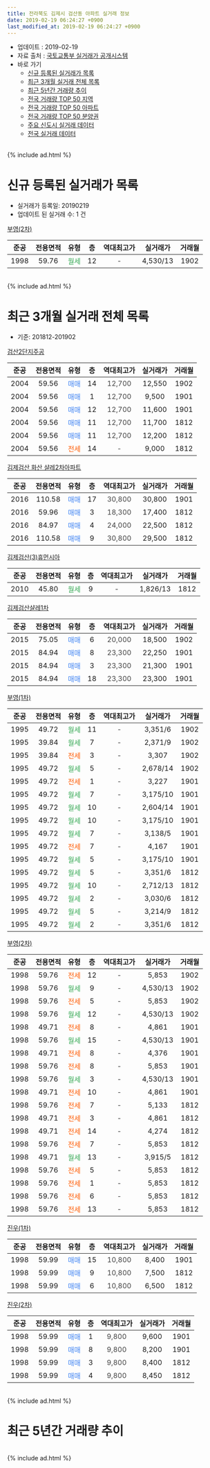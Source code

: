 ```yaml
---
title: 전라북도 김제시 검산동 아파트 실거래 정보
date: 2019-02-19 06:24:27 +0900
last_modified_at: 2019-02-19 06:24:27 +0900
---
```


* 업데이트 : 2019-02-19
* 자료 출처 : [국토교통부 실거래가 공개시스템](http://rt.molit.go.kr)
* 바로 가기
    * [신규 등록된 실거래가 목록](#신규-등록된-실거래가-목록)
    * [최근 3개월 실거래 전체 목록](#최근-3개월-실거래-전체-목록)
    * [최근 5년간 거래량 추이](#최근-5년간-거래량-추이)
    * [전국 거래량 TOP 50 지역](https://inasie.github.io/apt-trade-info/최근-3개월-전국에서-가장-거래가-많이-발생한-지역)
    * [전국 거래량 TOP 50 아파트](https://inasie.github.io/apt-trade-info/최근-3개월-전국에서-가장-거래가-많이-발생한-아파트)
    * [전국 거래량 TOP 50 분양권](https://inasie.github.io/apt-trade-info/최근-3개월-전국에서-가장-거래가-많이-발생한-분양권)
    * [주요 신도시 실거래 데이터](https://inasie.github.io/apt-trade-info/주요-신도시)
    * [전국 실거래 데이터](https://inasie.github.io/apt-trade-info/전국)
<br>
{% include ad.html %}
<br>

# 신규 등록된 실거래가 목록
* 실거래가 등록일: 20190219
* 업데이트 된 실거래 수: 1 건


[부영(2차)](https://search.naver.com/search.naver?query=%EC%A0%84%EB%9D%BC%EB%B6%81%EB%8F%84+%EA%B9%80%EC%A0%9C%EC%8B%9C+%EA%B2%80%EC%82%B0%EB%8F%99+%EB%B6%80%EC%98%81%282%EC%B0%A8%29)

|준공|전용면적|유형|층|역대최고가|실거래가|거래월|
|:---:|:---:|:---:|:---:|:---:|:---:|:---:|
|1998|59.76|<span style="color:#34a853">월세</span>|12|<span style="color:#444444">-</span>|4,530/13|1902|


<br>
{% include ad.html %}
<br>

# 최근 3개월 실거래 전체 목록
* 기준: 201812-201902


[검산2단지주공](https://search.naver.com/search.naver?query=%EC%A0%84%EB%9D%BC%EB%B6%81%EB%8F%84+%EA%B9%80%EC%A0%9C%EC%8B%9C+%EA%B2%80%EC%82%B0%EB%8F%99+%EA%B2%80%EC%82%B02%EB%8B%A8%EC%A7%80%EC%A3%BC%EA%B3%B5)

|준공|전용면적|유형|층|역대최고가|실거래가|거래월|
|:---:|:---:|:---:|:---:|:---:|:---:|:---:|
|2004|59.56|<span style="color:#4285f3">매매</span>|14|<span style="color:#444444">12,700</span>|12,550|1902|
|2004|59.56|<span style="color:#4285f3">매매</span>|1|<span style="color:#444444">12,700</span>|9,500|1901|
|2004|59.56|<span style="color:#4285f3">매매</span>|12|<span style="color:#444444">12,700</span>|11,600|1901|
|2004|59.56|<span style="color:#4285f3">매매</span>|11|<span style="color:#444444">12,700</span>|11,700|1812|
|2004|59.56|<span style="color:#4285f3">매매</span>|11|<span style="color:#444444">12,700</span>|12,200|1812|
|2004|59.56|<span style="color:#ff5a00">전세</span>|14|<span style="color:#444444">-</span>|9,000|1812|

[김제검산 화산 샬레2차아파트](https://search.naver.com/search.naver?query=%EC%A0%84%EB%9D%BC%EB%B6%81%EB%8F%84+%EA%B9%80%EC%A0%9C%EC%8B%9C+%EA%B2%80%EC%82%B0%EB%8F%99+%EA%B9%80%EC%A0%9C%EA%B2%80%EC%82%B0+%ED%99%94%EC%82%B0+%EC%83%AC%EB%A0%882%EC%B0%A8%EC%95%84%ED%8C%8C%ED%8A%B8)

|준공|전용면적|유형|층|역대최고가|실거래가|거래월|
|:---:|:---:|:---:|:---:|:---:|:---:|:---:|
|2016|110.58|<span style="color:#4285f3">매매</span>|17|<span style="color:#444444">30,800</span>|30,800|1901|
|2016|59.96|<span style="color:#4285f3">매매</span>|3|<span style="color:#444444">18,300</span>|17,400|1812|
|2016|84.97|<span style="color:#4285f3">매매</span>|4|<span style="color:#444444">24,000</span>|22,500|1812|
|2016|110.58|<span style="color:#4285f3">매매</span>|9|<span style="color:#444444">30,800</span>|29,500|1812|

[김제검산(3)휴먼시아](https://search.naver.com/search.naver?query=%EC%A0%84%EB%9D%BC%EB%B6%81%EB%8F%84+%EA%B9%80%EC%A0%9C%EC%8B%9C+%EA%B2%80%EC%82%B0%EB%8F%99+%EA%B9%80%EC%A0%9C%EA%B2%80%EC%82%B0%283%29%ED%9C%B4%EB%A8%BC%EC%8B%9C%EC%95%84)

|준공|전용면적|유형|층|역대최고가|실거래가|거래월|
|:---:|:---:|:---:|:---:|:---:|:---:|:---:|
|2010|45.80|<span style="color:#34a853">월세</span>|9|<span style="color:#444444">-</span>|1,826/13|1812|

[김제검산샬레1차](https://search.naver.com/search.naver?query=%EC%A0%84%EB%9D%BC%EB%B6%81%EB%8F%84+%EA%B9%80%EC%A0%9C%EC%8B%9C+%EA%B2%80%EC%82%B0%EB%8F%99+%EA%B9%80%EC%A0%9C%EA%B2%80%EC%82%B0%EC%83%AC%EB%A0%881%EC%B0%A8)

|준공|전용면적|유형|층|역대최고가|실거래가|거래월|
|:---:|:---:|:---:|:---:|:---:|:---:|:---:|
|2015|75.05|<span style="color:#4285f3">매매</span>|6|<span style="color:#444444">20,000</span>|18,500|1902|
|2015|84.94|<span style="color:#4285f3">매매</span>|8|<span style="color:#444444">23,300</span>|22,250|1901|
|2015|84.94|<span style="color:#4285f3">매매</span>|3|<span style="color:#444444">23,300</span>|21,300|1901|
|2015|84.94|<span style="color:#4285f3">매매</span>|18|<span style="color:#444444">23,300</span>|23,300|1901|

[부영(1차)](https://search.naver.com/search.naver?query=%EC%A0%84%EB%9D%BC%EB%B6%81%EB%8F%84+%EA%B9%80%EC%A0%9C%EC%8B%9C+%EA%B2%80%EC%82%B0%EB%8F%99+%EB%B6%80%EC%98%81%281%EC%B0%A8%29)

|준공|전용면적|유형|층|역대최고가|실거래가|거래월|
|:---:|:---:|:---:|:---:|:---:|:---:|:---:|
|1995|49.72|<span style="color:#34a853">월세</span>|11|<span style="color:#444444">-</span>|3,351/6|1902|
|1995|39.84|<span style="color:#34a853">월세</span>|7|<span style="color:#444444">-</span>|2,371/9|1902|
|1995|39.84|<span style="color:#ff5a00">전세</span>|3|<span style="color:#444444">-</span>|3,307|1902|
|1995|49.72|<span style="color:#34a853">월세</span>|5|<span style="color:#444444">-</span>|2,678/14|1902|
|1995|49.72|<span style="color:#ff5a00">전세</span>|1|<span style="color:#444444">-</span>|3,227|1901|
|1995|49.72|<span style="color:#34a853">월세</span>|7|<span style="color:#444444">-</span>|3,175/10|1901|
|1995|49.72|<span style="color:#34a853">월세</span>|10|<span style="color:#444444">-</span>|2,604/14|1901|
|1995|49.72|<span style="color:#34a853">월세</span>|10|<span style="color:#444444">-</span>|3,175/10|1901|
|1995|49.72|<span style="color:#34a853">월세</span>|7|<span style="color:#444444">-</span>|3,138/5|1901|
|1995|49.72|<span style="color:#ff5a00">전세</span>|7|<span style="color:#444444">-</span>|4,167|1901|
|1995|49.72|<span style="color:#34a853">월세</span>|5|<span style="color:#444444">-</span>|3,175/10|1901|
|1995|49.72|<span style="color:#34a853">월세</span>|5|<span style="color:#444444">-</span>|3,351/6|1812|
|1995|49.72|<span style="color:#34a853">월세</span>|10|<span style="color:#444444">-</span>|2,712/13|1812|
|1995|49.72|<span style="color:#34a853">월세</span>|2|<span style="color:#444444">-</span>|3,030/6|1812|
|1995|49.72|<span style="color:#34a853">월세</span>|5|<span style="color:#444444">-</span>|3,214/9|1812|
|1995|49.72|<span style="color:#34a853">월세</span>|2|<span style="color:#444444">-</span>|3,351/6|1812|

[부영(2차)](https://search.naver.com/search.naver?query=%EC%A0%84%EB%9D%BC%EB%B6%81%EB%8F%84+%EA%B9%80%EC%A0%9C%EC%8B%9C+%EA%B2%80%EC%82%B0%EB%8F%99+%EB%B6%80%EC%98%81%282%EC%B0%A8%29)

|준공|전용면적|유형|층|역대최고가|실거래가|거래월|
|:---:|:---:|:---:|:---:|:---:|:---:|:---:|
|1998|59.76|<span style="color:#ff5a00">전세</span>|12|<span style="color:#444444">-</span>|5,853|1902|
|1998|59.76|<span style="color:#34a853">월세</span>|9|<span style="color:#444444">-</span>|4,530/13|1902|
|1998|59.76|<span style="color:#ff5a00">전세</span>|5|<span style="color:#444444">-</span>|5,853|1902|
|1998|59.76|<span style="color:#34a853">월세</span>|12|<span style="color:#444444">-</span>|4,530/13|1902|
|1998|49.71|<span style="color:#ff5a00">전세</span>|8|<span style="color:#444444">-</span>|4,861|1901|
|1998|59.76|<span style="color:#34a853">월세</span>|15|<span style="color:#444444">-</span>|4,530/13|1901|
|1998|49.71|<span style="color:#ff5a00">전세</span>|8|<span style="color:#444444">-</span>|4,376|1901|
|1998|59.76|<span style="color:#ff5a00">전세</span>|8|<span style="color:#444444">-</span>|5,853|1901|
|1998|59.76|<span style="color:#34a853">월세</span>|3|<span style="color:#444444">-</span>|4,530/13|1901|
|1998|49.71|<span style="color:#ff5a00">전세</span>|10|<span style="color:#444444">-</span>|4,861|1901|
|1998|59.76|<span style="color:#ff5a00">전세</span>|7|<span style="color:#444444">-</span>|5,133|1812|
|1998|49.71|<span style="color:#ff5a00">전세</span>|3|<span style="color:#444444">-</span>|4,861|1812|
|1998|49.71|<span style="color:#ff5a00">전세</span>|14|<span style="color:#444444">-</span>|4,274|1812|
|1998|59.76|<span style="color:#ff5a00">전세</span>|7|<span style="color:#444444">-</span>|5,853|1812|
|1998|49.71|<span style="color:#34a853">월세</span>|13|<span style="color:#444444">-</span>|3,915/5|1812|
|1998|59.76|<span style="color:#ff5a00">전세</span>|5|<span style="color:#444444">-</span>|5,853|1812|
|1998|59.76|<span style="color:#ff5a00">전세</span>|1|<span style="color:#444444">-</span>|5,853|1812|
|1998|59.76|<span style="color:#ff5a00">전세</span>|6|<span style="color:#444444">-</span>|5,853|1812|
|1998|59.76|<span style="color:#ff5a00">전세</span>|13|<span style="color:#444444">-</span>|5,853|1812|


<script async src="//pagead2.googlesyndication.com/pagead/js/adsbygoogle.js"></script>
<!-- 기본 -->
<ins class="adsbygoogle"
     style="display:block"
     data-ad-client="ca-pub-2446590836940007"
     data-ad-slot="1659523306"
     data-ad-format="auto"
     data-full-width-responsive="true"></ins>
<script>
(adsbygoogle = window.adsbygoogle || []).push({});
</script>


[진우(1차)](https://search.naver.com/search.naver?query=%EC%A0%84%EB%9D%BC%EB%B6%81%EB%8F%84+%EA%B9%80%EC%A0%9C%EC%8B%9C+%EA%B2%80%EC%82%B0%EB%8F%99+%EC%A7%84%EC%9A%B0%281%EC%B0%A8%29)

|준공|전용면적|유형|층|역대최고가|실거래가|거래월|
|:---:|:---:|:---:|:---:|:---:|:---:|:---:|
|1998|59.99|<span style="color:#4285f3">매매</span>|15|<span style="color:#444444">10,800</span>|8,400|1901|
|1998|59.99|<span style="color:#4285f3">매매</span>|9|<span style="color:#444444">10,800</span>|7,500|1812|
|1998|59.99|<span style="color:#4285f3">매매</span>|6|<span style="color:#444444">10,800</span>|6,500|1812|

[진우(2차)](https://search.naver.com/search.naver?query=%EC%A0%84%EB%9D%BC%EB%B6%81%EB%8F%84+%EA%B9%80%EC%A0%9C%EC%8B%9C+%EA%B2%80%EC%82%B0%EB%8F%99+%EC%A7%84%EC%9A%B0%282%EC%B0%A8%29)

|준공|전용면적|유형|층|역대최고가|실거래가|거래월|
|:---:|:---:|:---:|:---:|:---:|:---:|:---:|
|1998|59.99|<span style="color:#4285f3">매매</span>|1|<span style="color:#444444">9,800</span>|9,600|1901|
|1998|59.99|<span style="color:#4285f3">매매</span>|8|<span style="color:#444444">9,800</span>|8,200|1901|
|1998|59.99|<span style="color:#4285f3">매매</span>|3|<span style="color:#444444">9,800</span>|8,400|1812|
|1998|59.99|<span style="color:#4285f3">매매</span>|4|<span style="color:#444444">9,800</span>|8,450|1812|


<br>
{% include ad.html %}
<br>

# 최근 5년간 거래량 추이


<div style="width:100%;">
    <canvas id="deal_progress" height="200"></canvas>
</div>

<script>
new Chart(document.getElementById("deal_progress"), {
    type: 'line',
    data: {
        labels: ['201402','201403','201404','201405','201406','201407','201408','201409','201410','201411','201412','201501','201502','201503','201504','201505','201506','201507','201508','201509','201510','201511','201512','201601','201602','201603','201604','201605','201606','201607','201608','201609','201610','201611','201612','201701','201702','201703','201704','201705','201706','201707','201708','201709','201710','201711','201712','201801','201802','201803','201804','201805','201806','201807','201808','201809','201810','201811','201812','201901','201902'],
        datasets: [{
            label: '매매',
            pointRadius: 1,
            data: [1, 9, 0, 4, 5, 5, 4, 4, 14, 10, 6, 12, 8, 21, 15, 8, 7, 2, 4, 7, 6, 7, 7, 4, 12, 7, 10, 6, 10, 6, 10, 12, 6, 11, 10, 14, 17, 9, 12, 16, 6, 4, 9, 9, 10, 11, 9, 19, 11, 8, 4, 8, 9, 7, 15, 6, 7, 14, 9, 9, 2],
            borderColor: "rgba(255, 201, 14, 1)",
            backgroundColor: "rgba(255, 201, 14, 0.5)",
            fill: false,
            lineTension: 0
        },{
            label: '전월세',
            pointRadius: 1,
            data: [35, 15, 16, 19, 15, 15, 20, 14, 11, 17, 13, 20, 16, 20, 27, 18, 19, 21, 31, 30, 15, 20, 27, 14, 47, 26, 46, 28, 26, 21, 34, 30, 33, 31, 27, 27, 28, 26, 35, 30, 25, 24, 31, 23, 25, 29, 22, 19, 40, 22, 29, 20, 17, 21, 28, 26, 29, 25, 16, 13, 8],
            borderColor: "rgba(0, 141, 185, 1)",
            backgroundColor: "rgba(0, 141, 185, 0.5)",
            fill: false,
            lineTension: 0
        }
        ]
    },
    options: {
        responsive: true,
        title: {
            display: false
        },
        tooltips: {
            mode: 'index',
            intersect: false
        },
        hover: {
            mode: 'nearest',
            intersect: true
        },
        scales: {
            xAxes: [{
                display: true,
                scaleLabel: {
                    display: true,
                    labelString: '년/월'
                }
            }],
            yAxes: [{
                display: true,
                ticks: {
                    suggestedMin: 0,
                },
                scaleLabel: {
                    display: true,
                    labelString: '실거래 수'
                }
            }]
        }
    }
});

</script>


<br>
{% include ad.html %}
<br>

